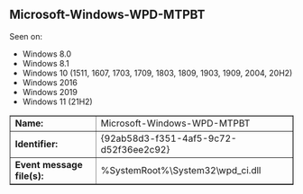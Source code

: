 ## Microsoft-Windows-WPD-MTPBT

Seen on:
* Windows 8.0
* Windows 8.1
* Windows 10 (1511, 1607, 1703, 1709, 1803, 1809, 1903, 1909, 2004, 20H2)
* Windows 2016
* Windows 2019
* Windows 11 (21H2)

<table border="1" class="docutils">
  <tbody>
    <tr>
      <td><b>Name:</b></td>
      <td>Microsoft-Windows-WPD-MTPBT</td>
    </tr>
    <tr>
      <td><b>Identifier:</b></td>
      <td>{92ab58d3-f351-4af5-9c72-d52f36ee2c92}</td>
    </tr>
    <tr>
      <td><b>Event message file(s):</b></td>
      <td>%SystemRoot%\System32\wpd_ci.dll</td>
    </tr>
  </tbody>
</table>

&nbsp;

